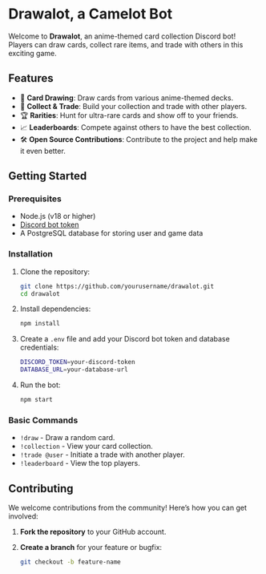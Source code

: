 # Drawalot, a Camelot Bot

Welcome to **Drawalot**, an anime-themed card collection Discord bot! Players can draw cards, collect rare items, and trade with others in this exciting game.

## Features

- 🎴 **Card Drawing**: Draw cards from various anime-themed decks.
- 💎 **Collect & Trade**: Build your collection and trade with other players.
- 🏆 **Rarities**: Hunt for ultra-rare cards and show off to your friends.
- 📈 **Leaderboards**: Compete against others to have the best collection.
- 🛠️ **Open Source Contributions**: Contribute to the project and help make it even better.

## Getting Started

### Prerequisites

- Node.js (v18 or higher)
- [Discord bot token](https://discord.com/developers/applications)
- A PostgreSQL database for storing user and game data

### Installation

1. Clone the repository:

    ```bash
    git clone https://github.com/yourusername/drawalot.git
    cd drawalot
    ```

2. Install dependencies:

    ```bash
    npm install
    ```

3. Create a `.env` file and add your Discord bot token and database credentials:

    ```bash
    DISCORD_TOKEN=your-discord-token
    DATABASE_URL=your-database-url
    ```

4. Run the bot:

    ```bash
    npm start
    ```

### Basic Commands

- `!draw` - Draw a random card.
- `!collection` - View your card collection.
- `!trade @user` - Initiate a trade with another player.
- `!leaderboard` - View the top players.

## Contributing

We welcome contributions from the community! Here’s how you can get involved:

1. **Fork the repository** to your GitHub account.
2. **Create a branch** for your feature or bugfix:
   
   ```bash
   git checkout -b feature-name
   ```

